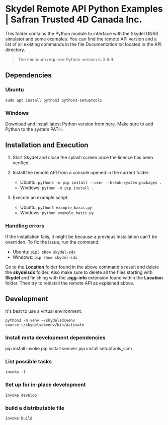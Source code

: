 # Skydel Remote API Python Examples | Safran Trusted 4D Canada Inc.

This folder contains the Python module to interface with the Skydel GNSS
simulator and some examples. You can find the remote API version and a list of
all existing commands in the file Documentation.txt located in the API
directory.

> The minimum required Python version is 3.6.9.

## Dependencies

### Ubuntu

```
sudo apt install python3 python3-setuptools
```

### Windows

Download and install latest Python version from
[here](https://www.python.org/downloads/). Make sure to add Python to the system
PATH.

## Installation and Execution

1. Start Skydel and close the splash screen once the licence has been verified.

2. Install the remote API from a console opened in the current folder:

    - Ubuntu: `python3 -m pip install --user --break-system-packages .`
    - Windows: `python -m pip install .`

3. Execute an example script:

    - Ubuntu: `python3 example_basic.py`
    - Windows: `python example_basic.py`

### Handling errors

If the installation fails, it might be because a previous installation can't be overriden.
To fix the issue, run the command:

- Ubuntu: `pip3 show skydel-sdx`
- Windows: `pip show skydel-sdx`

Go to the **Location** folder found in the above command's result and delete the
**skydelsdx** folder. Also make sure to delete all the files starting with
**Skydel** and finishing with the **.egg-info** extension found within the
**Location** folder. Then try to reinstall the remote API as explained above.

## Development

It's best to use a virtual environment.

```console
python3 -m venv ~/skydelsdxvenv
source ~/skydelsdxvenv/bin/activate
```

### Install meta development dependencies

pip install invoke
pip install semver
pip install setuptools_scm

### List possible tasks

```console
invoke -l
```

### Set up for in-place development

```console
invoke develop
```

### build a distributable file

```console
invoke build
```
